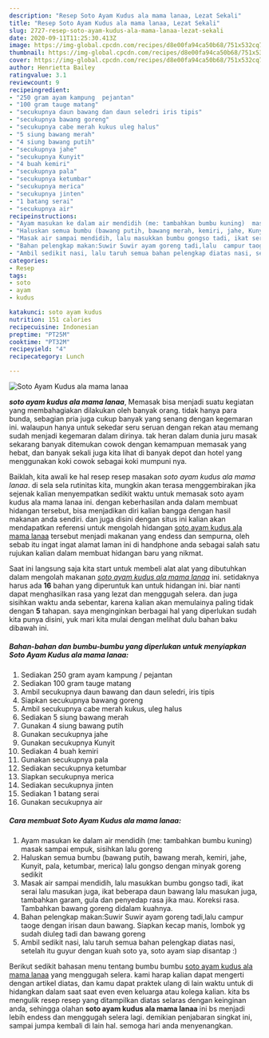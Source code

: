 ```yaml
---
description: "Resep Soto Ayam Kudus ala mama lanaa, Lezat Sekali"
title: "Resep Soto Ayam Kudus ala mama lanaa, Lezat Sekali"
slug: 2727-resep-soto-ayam-kudus-ala-mama-lanaa-lezat-sekali
date: 2020-09-11T11:25:30.413Z
image: https://img-global.cpcdn.com/recipes/d8e00fa94ca50b68/751x532cq70/soto-ayam-kudus-ala-mama-lanaa-foto-resep-utama.jpg
thumbnail: https://img-global.cpcdn.com/recipes/d8e00fa94ca50b68/751x532cq70/soto-ayam-kudus-ala-mama-lanaa-foto-resep-utama.jpg
cover: https://img-global.cpcdn.com/recipes/d8e00fa94ca50b68/751x532cq70/soto-ayam-kudus-ala-mama-lanaa-foto-resep-utama.jpg
author: Henrietta Bailey
ratingvalue: 3.1
reviewcount: 9
recipeingredient:
- "250 gram ayam kampung  pejantan"
- "100 gram tauge matang"
- "secukupnya daun bawang dan daun seledri iris tipis"
- "secukupnya bawang goreng"
- "secukupnya cabe merah kukus uleg halus"
- "5 siung bawang merah"
- "4 siung bawang putih"
- "secukupnya jahe"
- "secukupnya Kunyit"
- "4 buah kemiri"
- "secukupnya pala"
- "secukupnya ketumbar"
- "secukupnya merica"
- "secukupnya jinten"
- "1 batang serai"
- "secukupnya air"
recipeinstructions:
- "Ayam masukan ke dalam air mendidih (me: tambahkan bumbu kuning)  masak sampai empuk, sisihkan lalu goreng"
- "Haluskan semua bumbu (bawang putih, bawang merah, kemiri, jahe, Kunyit, pala, ketumbar, merica) lalu gongso dengan minyak goreng sedikit"
- "Masak air sampai mendidih, lalu masukkan bumbu gongso tadi, ikat serai lalu masukan juga, ikat beberapa daun bawang lalu masukan juga, tambahkan garam, gula dan penyedap rasa jika mau. Koreksi rasa. Tambahkan bawang goreng didalam kuahnya."
- "Bahan pelengkap makan:Suwir Suwir ayam goreng tadi,lalu  campur taoge dengan irisan daun bawang. Siapkan kecap manis, lombok yg sudah diuleg tadi dan bawang goreng"
- "Ambil sedikit nasi, lalu taruh semua bahan pelengkap diatas nasi, setelah itu guyur dengan kuah soto ya,  soto ayam siap disantap :)"
categories:
- Resep
tags:
- soto
- ayam
- kudus

katakunci: soto ayam kudus 
nutrition: 151 calories
recipecuisine: Indonesian
preptime: "PT25M"
cooktime: "PT32M"
recipeyield: "4"
recipecategory: Lunch

---
```



![Soto Ayam Kudus ala mama lanaa](https://img-global.cpcdn.com/recipes/d8e00fa94ca50b68/751x532cq70/soto-ayam-kudus-ala-mama-lanaa-foto-resep-utama.jpg)

<b><i>soto ayam kudus ala mama lanaa</i></b>, Memasak bisa menjadi suatu kegiatan yang membahagiakan dilakukan oleh banyak orang. tidak hanya para bunda, sebagian pria juga cukup banyak yang senang dengan kegemaran ini. walaupun hanya untuk sekedar seru seruan dengan rekan atau memang sudah menjadi kegemaran dalam dirinya. tak heran dalam dunia juru masak sekarang banyak ditemukan cowok dengan kemampuan memasak yang hebat, dan banyak sekali juga kita lihat di banyak depot dan hotel yang menggunakan koki cowok sebagai koki mumpuni nya.

Baiklah, kita awali ke hal resep resep masakan <i>soto ayam kudus ala mama lanaa</i>. di sela sela rutinitas kita, mungkin akan terasa menggembirakan jika sejenak kalian menyempatkan sedikit waktu untuk memasak soto ayam kudus ala mama lanaa ini. dengan keberhasilan anda dalam membuat hidangan tersebut, bisa menjadikan diri kalian bangga dengan hasil makanan anda sendiri. dan juga disini dengan situs ini kalian akan mendapatkan referensi untuk mengolah hidangan <u>soto ayam kudus ala mama lanaa</u> tersebut menjadi makanan yang endess dan sempurna, oleh sebab itu ingat ingat alamat laman ini di handphone anda sebagai salah satu rujukan kalian dalam membuat hidangan baru yang nikmat.




Saat ini langsung saja kita start untuk membeli alat alat yang dibutuhkan dalam mengolah makanan <u><i>soto ayam kudus ala mama lanaa</i></u> ini. setidaknya harus ada <b>16</b> bahan yang diperuntuk kan untuk hidangan ini. biar nanti dapat menghasilkan rasa yang lezat dan menggugah selera. dan juga sisihkan waktu anda sebentar, karena kalian akan memulainya paling tidak dengan <b>5</b> tahapan. saya menginginkan berbagai hal yang diperlukan sudah kita punya disini, yuk mari kita mulai dengan melihat dulu bahan baku dibawah ini.

<!--inarticleads1-->

##### Bahan-bahan dan bumbu-bumbu yang diperlukan untuk menyiapkan Soto Ayam Kudus ala mama lanaa:

1. Sediakan 250 gram ayam kampung / pejantan
1. Sediakan 100 gram tauge matang
1. Ambil secukupnya daun bawang dan daun seledri, iris tipis
1. Siapkan secukupnya bawang goreng
1. Ambil secukupnya cabe merah kukus, uleg halus
1. Sediakan 5 siung bawang merah
1. Gunakan 4 siung bawang putih
1. Gunakan secukupnya jahe
1. Gunakan secukupnya Kunyit
1. Sediakan 4 buah kemiri
1. Gunakan secukupnya pala
1. Sediakan secukupnya ketumbar
1. Siapkan secukupnya merica
1. Sediakan secukupnya jinten
1. Sediakan 1 batang serai
1. Gunakan secukupnya air




<!--inarticleads2-->

##### Cara membuat Soto Ayam Kudus ala mama lanaa:

1. Ayam masukan ke dalam air mendidih (me: tambahkan bumbu kuning)  masak sampai empuk, sisihkan lalu goreng
1. Haluskan semua bumbu (bawang putih, bawang merah, kemiri, jahe, Kunyit, pala, ketumbar, merica) lalu gongso dengan minyak goreng sedikit
1. Masak air sampai mendidih, lalu masukkan bumbu gongso tadi, ikat serai lalu masukan juga, ikat beberapa daun bawang lalu masukan juga, tambahkan garam, gula dan penyedap rasa jika mau. Koreksi rasa. Tambahkan bawang goreng didalam kuahnya.
1. Bahan pelengkap makan:Suwir Suwir ayam goreng tadi,lalu  campur taoge dengan irisan daun bawang. Siapkan kecap manis, lombok yg sudah diuleg tadi dan bawang goreng
1. Ambil sedikit nasi, lalu taruh semua bahan pelengkap diatas nasi, setelah itu guyur dengan kuah soto ya,  soto ayam siap disantap :)




Berikut sedikit bahasan menu tentang bumbu bumbu <u>soto ayam kudus ala mama lanaa</u> yang menggugah selera. kami harap kalian dapat mengerti dengan artikel diatas, dan kamu dapat praktek ulang di lain waktu untuk di hidangkan dalam saat saat even even keluarga atau kolega kalian. kita bs mengulik resep resep yang ditampilkan diatas selaras dengan keinginan anda, sehingga olahan <b>soto ayam kudus ala mama lanaa</b> ini bs menjadi lebih endess dan menggugah selera lagi. demikian penjabaran singkat ini, sampai jumpa kembali di lain hal. semoga hari anda menyenangkan.
